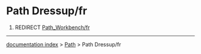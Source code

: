 # Path Dressup/fr
1.  REDIRECT [Path\_Workbench/fr](Path_Workbench/fr.md)

---
[documentation index](../README.md) > [Path](Path_Workbench.md) > Path Dressup/fr
